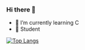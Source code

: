 ### Hi there 👋

- 🔭 I’m currently learning C
- 🌱 Student


[![Top Langs](https://github-readme-stats.vercel.app/api/top-langs/?username=Tarall0)](https://github.com/Tarall0/github-readme-stats)

<!--
**Tarall0/Tarall0** is a ✨ _special_ ✨ repository because its `README.md` (this file) appears on your GitHub profile.

Here are some ideas to get you started:

- 🔭 I’m currently working on ...
- 🌱 I’m currently learning ...
- 👯 I’m looking to collaborate on ...
- 🤔 I’m looking for help with ...
- 💬 Ask me about ...
- 📫 How to reach me: ...
- 😄 Pronouns: ...
- ⚡ Fun fact: ...
-->
